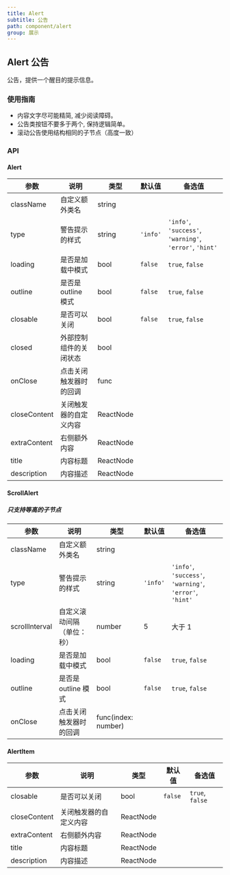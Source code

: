 ```yaml
---
title: Alert
subtitle: 公告
path: component/alert
group: 展示
---
```


## Alert 公告

公告，提供一个醒目的提示信息。

### 使用指南

- 内容文字尽可能精简, 减少阅读障碍。
- 公告类按钮不要多于两个, 保持逻辑简单。
- 滚动公告使用结构相同的子节点（高度一致）

### API

#### Alert

| 参数         | 说明                   | 类型      | 默认值   | 备选值                                                    |
| ------------ | ---------------------- | --------- | -------- | --------------------------------------------------------- |
| className    | 自定义额外类名         | string    |          |                                                           |
| type         | 警告提示的样式         | string    | `'info'` | `'info'`, `'success'`, `'warning'`, `'error'`, `'hint'` |
| loading      | 是否是加载中模式       | bool      | `false`  | `true`, `false`                                           |
| outline      | 是否是 outline 模式    | bool      | `false`  | `true`, `false`                                           |
| closable     | 是否可以关闭           | bool      | `false`  | `true`, `false`                                           |
| closed       | 外部控制组件的关闭状态 | bool      |          |                                                           |
| onClose      | 点击关闭触发器时的回调 | func      |          |                                                           |
| closeContent | 关闭触发器的自定义内容 | ReactNode |          |                                                           |
| extraContent | 右侧额外内容           | ReactNode |          |                                                           |
| title        | 内容标题               | ReactNode |          |                                                           |
| description  | 内容描述               | ReactNode |          |                                                           |

#### ScrollAlert
##### 只支持等高的子节点

| 参数           | 说明                        | 类型                | 默认值   | 备选值                                                    |
| -------------- | --------------------------- | ------------------- | -------- | --------------------------------------------------------- |
| className      | 自定义额外类名              | string              |          |                                                           |
| type           | 警告提示的样式              | string              | `'info'` | `'info'`, `'success'`, `'warning'`, `'error'`, `'hint'` |
| scrollInterval | 自定义滚动间隔 （单位：秒） | number              | 5        | 大于 1                                                    |
| loading        | 是否是加载中模式            | bool                | `false`  | `true`, `false`                                           |
| outline        | 是否是 outline 模式         | bool                | `false`  | `true`, `false`                                           |
| onClose        | 点击关闭触发器时的回调      | func(index: number) |          |                                                           |

#### AlertItem

| 参数         | 说明                   | 类型      | 默认值  | 备选值          |
| ------------ | ---------------------- | --------- | ------- | --------------- |
| closable     | 是否可以关闭           | bool      | `false` | `true`, `false` |
| closeContent | 关闭触发器的自定义内容 | ReactNode |         |                 |
| extraContent | 右侧额外内容           | ReactNode |         |                 |
| title        | 内容标题               | ReactNode |         |                 |
| description  | 内容描述               | ReactNode |         |                 |
